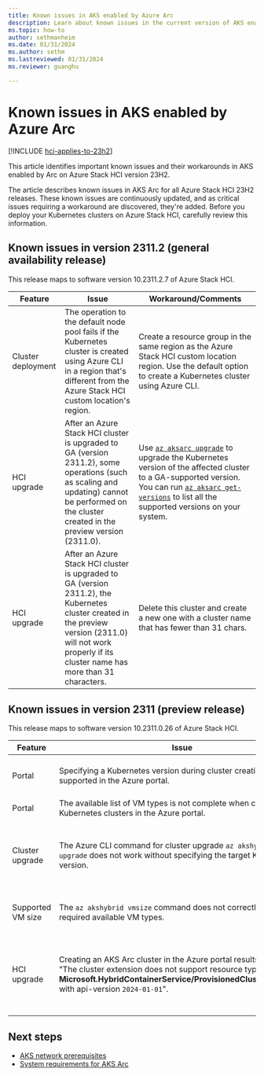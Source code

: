 ```yaml
---
title: Known issues in AKS enabled by Azure Arc
description: Learn about known issues in the current version of AKS enabled by Arc.
ms.topic: how-to
author: sethmanheim
ms.date: 01/31/2024
ms.author: sethm 
ms.lastreviewed: 01/31/2024
ms.reviewer: guanghu

---
```


# Known issues in AKS enabled by Azure Arc

[!INCLUDE [hci-applies-to-23h2](includes/hci-applies-to-23h2.md)]

This article identifies important known issues and their workarounds in AKS enabled by Arc on Azure Stack HCI version 23H2.

The article describes known issues in AKS Arc for all Azure Stack HCI 23H2 releases. These known issues are continuously updated, and as critical issues requiring a workaround are discovered, they're added. Before you deploy your Kubernetes clusters on Azure Stack HCI, carefully review this information.

## Known issues in version 2311.2 (general availability release)

This release maps to software version 10.2311.2.7 of Azure Stack HCI.

| Feature          | Issue                                                                                                                     | Workaround/Comments                                                                                                                        |
|------------------|---------------------------------------------------------------------------------------------------------------------------|--------------------------------------------------------------------------------------------------------------------------------------------|
| Cluster deployment            | The operation to the default node pool fails if the Kubernetes cluster is created using Azure CLI in a region that's different from the Azure Stack HCI custom location's region.                                          | Create a resource group in the same region as the Azure Stack HCI custom location region. Use the default option to create a Kubernetes cluster using Azure CLI.                                                 |
| HCI upgrade           | After an Azure Stack HCI cluster is upgraded to GA (version 2311.2), some operations (such as scaling and updating) cannot be performed on the cluster created in the preview version (2311.0).                             |  Use [`az aksarc upgrade`](/cli/azure/aksarc#az-aksarc-upgrade) to upgrade the Kubernetes version of the affected cluster to a GA-supported version. You can run [`az aksarc get-versions`](/cli/azure/aksarc#az-aksarc-get-versions) to list all the supported versions on your system.                                                                                                          |
| HCI upgrade  | After an Azure Stack HCI cluster is upgraded to GA (version 2311.2), the Kubernetes cluster created in the preview version (2311.0) will not work properly if its cluster name has more than 31 characters.  | Delete this cluster and create a new one with a cluster name that has fewer than 31 chars. |

## Known issues in version 2311 (preview release)

This release maps to software version 10.2311.0.26 of Azure Stack HCI.

| Feature          | Issue                                                                                                                     | Workaround/Comments                                                                                                                        |
|------------------|---------------------------------------------------------------------------------------------------------------------------|--------------------------------------------------------------------------------------------------------------------------------------------|
| Portal           | Specifying a Kubernetes version during cluster creation is not supported in the Azure portal.                                       | You can use Azure CLI to create the Kubernetes cluster with a supported Kubernetes version.                                                |
| Portal           | The available list of VM types is not complete when creating Kubernetes clusters in the Azure portal.                            |                                                                                                                                            |
| Cluster upgrade  | The Azure CLI command for cluster upgrade `az akshybrid upgrade` does not work without specifying the target Kubernetes version. | You must specify the target Kubernetes version when you run the `az akshybrid upgrade` command with the `--version <target version>` parameter. |
| Supported VM size | The `az akshybrid vmsize` command does not correctly return the required available VM types.                                 | Wait for 10 minutes and rerun the same command to view the supported VM types. |
| HCI upgrade      | Creating an AKS Arc cluster in the Azure portal results in the error "The cluster extension does not support resource type **Microsoft.HybridContainerService/ProvisionedClusterInstances** with api-version `2024-01-01`". | The Azure portal is upgraded to the GA version, which doesn't support the preview of AKS on HCI 23H2. You must upgrade your Azure Stack HCI to the latest version. |

## Next steps

- [AKS network prerequisites](aks-hci-network-system-requirements.md)
- [System requirements for AKS Arc](system-requirements.md)
